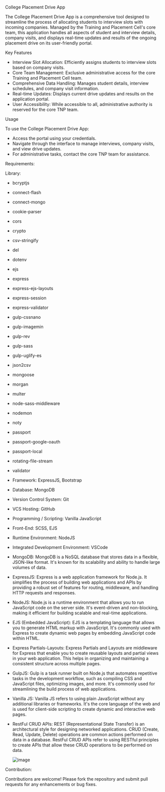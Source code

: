 College Placement Drive App

The College Placement Drive App is a comprehensive tool designed to streamline the process of allocating students to interview slots with incoming companies. Managed by the Training and Placement Cell's core team, this application handles all aspects of student and interview details, company visits, and displays real-time updates and results of the ongoing placement drive on its user-friendly portal.

Key Features

* Interview Slot Allocation: Efficiently assigns students to interview slots based on company visits.
* Core Team Management: Exclusive administrative access for the core Training and Placement Cell team.
* Comprehensive Data Handling: Manages student details, interview schedules, and company visit information.
* Real-time Updates: Displays current drive updates and results on the application portal.
* User Accessibility: While accessible to all, administrative authority is reserved for the core TNP team.


Usage

To use the College Placement Drive App:

* Access the portal using your credentials.
* Navigate through the interface to manage interviews, company visits, and view drive updates.
* For administrative tasks, contact the core TNP team for assistance.


Requirements:

Library:

* bcryptjs
* connect-flash
* connect-mongo
* cookie-parser
* cors
* crypto
* csv-stringify
* del
* dotenv
* ejs
* express
* express-ejs-layouts
* express-session
* express-validator
* gulp-cssnano
* gulp-imagemin
* gulp-rev
* gulp-sass
* gulp-uglify-es
* json2csv
* mongoose
* morgan
* multer
* node-sass-middleware
* nodemon
* noty
* passport
* passport-google-oauth
* passport-local
* rotating-file-stream
* validator

* Framework: ExpressJS, Bootstrap
* Database: MongoDB
* Version Control System: Git
* VCS Hosting: GitHub
* Programming / Scripting: Vanilla JavaScript
* Front-End: SCSS, EJS
* Runtime Environment: NodeJS
* Integrated Development Environment: VSCode


* MongoDB: MongoDB is a NoSQL database that stores data in a flexible, JSON-like format. It's known for its scalability and ability to handle large volumes of data.
  
* ExpressJS: Express is a web application framework for Node.js. It simplifies the process of building web applications and APIs by providing a robust set of features 
  for routing, middleware, and handling HTTP requests and responses.

* NodeJS: Node.js is a runtime environment that allows you to run JavaScript code on the server side. It's event-driven and non-blocking, making it efficient for 
  building scalable and real-time applications.

* EJS (Embedded JavaScript): EJS is a templating language that allows you to generate HTML markup with JavaScript. It's commonly used with Express to create dynamic 
  web pages by embedding JavaScript code within HTML.

* Express Partials-Layouts: Express Partials and Layouts are middleware for Express that enable you to create reusable layouts and partial views in your web 
  application. This helps in organizing and maintaining a consistent structure across multiple pages.

* GulpJS: Gulp is a task runner built on Node.js that automates repetitive tasks in the development workflow, such as compiling CSS and JavaScript files, optimizing 
  images, and more. It's commonly used for streamlining the build process of web applications.

* Vanilla JS: Vanilla JS refers to using plain JavaScript without any additional libraries or frameworks. It's the core language of the web and is used for client-side 
  scripting to create dynamic and interactive web pages.

* RestFul CRUD APIs: REST (Representational State Transfer) is an architectural style for designing networked applications. CRUD (Create, Read, Update, Delete) 
  operations are common actions performed on data in a database. RestFul CRUD APIs refer to using RESTful principles to create APIs that allow these CRUD operations to 
  be performed on data.


  ![image](https://github.com/VermaKajal/College-Placement-Drive-Application/assets/121848943/571ae9b7-f95b-4407-95b8-05e3a5eb0ee6)


Contribution:

Contributions are welcome! Please fork the repository and submit pull requests for any enhancements or bug fixes.
